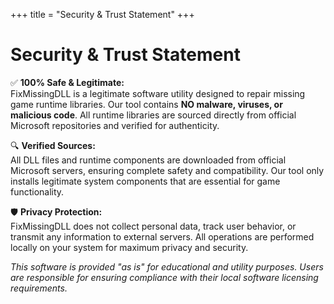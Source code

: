 +++
title = "Security & Trust Statement"
+++

# Security & Trust Statement

✅ **100% Safe & Legitimate:**  
FixMissingDLL is a legitimate software utility designed to repair missing game runtime libraries. Our tool contains **NO malware, viruses, or malicious code**. All runtime libraries are sourced directly from official Microsoft repositories and verified for authenticity.

🔍 **Verified Sources:**  
All DLL files and runtime components are downloaded from official Microsoft servers, ensuring complete safety and compatibility. Our tool only installs legitimate system components that are essential for game functionality.

🛡️ **Privacy Protection:**  
FixMissingDLL does not collect personal data, track user behavior, or transmit any information to external servers. All operations are performed locally on your system for maximum privacy and security.

*This software is provided "as is" for educational and utility purposes. Users are responsible for ensuring compliance with their local software licensing requirements.* 